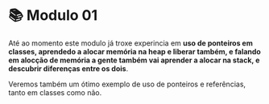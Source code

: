 # 📚 Modulo 01

Até ao momento este modulo já troxe experincia em **uso de ponteiros em classes, aprendedo a alocar memória na heap e liberar também, e falando em alocção de memória a gente também vai aprender a alocar na stack, e descubrir diferenças entre os dois**. 


Veremos também um ótimo exemplo de uso de ponteiros e referências, tanto em classes como não.